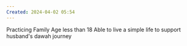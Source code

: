 ```yaml
---
Created: 2024-04-02 05:54
---
```

Practicing Family
Age less than 18
Able to live a simple life to support husband's dawah journey
